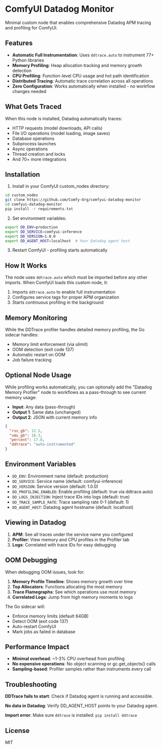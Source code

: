 # ComfyUI Datadog Monitor

Minimal custom node that enables comprehensive Datadog APM tracing and profiling for ComfyUI.

## Features

- **Automatic Full Instrumentation**: Uses `ddtrace.auto` to instrument 77+ Python libraries
- **Memory Profiling**: Heap allocation tracking and memory growth detection
- **CPU Profiling**: Function-level CPU usage and hot path identification
- **Distributed Tracing**: Automatic trace correlation across all operations
- **Zero Configuration**: Works automatically when installed - no workflow changes needed

## What Gets Traced

When this node is installed, Datadog automatically traces:
- HTTP requests (model downloads, API calls)
- File I/O operations (model loading, image saves)
- Database operations
- Subprocess launches
- Async operations
- Thread creation and locks
- And 70+ more integrations

## Installation

1. Install in your ComfyUI custom_nodes directory:
```bash
cd custom_nodes
git clone https://github.com/Comfy-Org/comfyui-datadog-monitor
cd comfyui-datadog-monitor
pip install -r requirements.txt
```

2. Set environment variables:
```bash
export DD_ENV=production
export DD_SERVICE=comfyui-inference
export DD_VERSION=1.0.0
export DD_AGENT_HOST=localhost  # Your Datadog agent host
```

3. Restart ComfyUI - profiling starts automatically

## How It Works

The node uses `ddtrace.auto` which must be imported before any other imports. When ComfyUI loads this custom node, it:
1. Imports `ddtrace.auto` to enable full instrumentation
2. Configures service tags for proper APM organization
3. Starts continuous profiling in the background

## Memory Monitoring

While the DDTrace profiler handles detailed memory profiling, the Go sidecar handles:
- Memory limit enforcement (via ulimit)
- OOM detection (exit code 137)
- Automatic restart on OOM
- Job failure tracking

## Optional Node Usage

While profiling works automatically, you can optionally add the "Datadog Memory Profiler" node to workflows as a pass-through to see current memory usage:

- **Input**: Any data (pass-through)
- **Output 1**: Same data (unchanged) 
- **Output 2**: JSON with current memory info

```json
{
  "rss_gb": 12.5,
  "vms_gb": 18.3,
  "percent": 17.8,
  "ddtrace": "auto-instrumented"
}
```

## Environment Variables

- `DD_ENV`: Environment name (default: production)
- `DD_SERVICE`: Service name (default: comfyui-inference)
- `DD_VERSION`: Service version (default: 1.0.0)
- `DD_PROFILING_ENABLED`: Enable profiling (default: true via ddtrace.auto)
- `DD_LOGS_INJECTION`: Inject trace IDs into logs (default: true)
- `DD_TRACE_SAMPLE_RATE`: Trace sampling rate 0-1 (default: 1)
- `DD_AGENT_HOST`: Datadog agent hostname (default: localhost)

## Viewing in Datadog

1. **APM**: See all traces under the service name you configured
2. **Profiler**: View memory and CPU profiles in the Profiler tab
3. **Logs**: Correlated with trace IDs for easy debugging

## OOM Debugging

When debugging OOM issues, look for:

1. **Memory Profile Timeline**: Shows memory growth over time
2. **Top Allocators**: Functions allocating the most memory
3. **Trace Flamegraphs**: See which operations use most memory
4. **Correlated Logs**: Jump from high memory moments to logs

The Go sidecar will:
- Enforce memory limits (default 64GB)
- Detect OOM (exit code 137)
- Auto-restart ComfyUI
- Mark jobs as failed in database

## Performance Impact

- **Minimal overhead**: ~1-3% CPU overhead from profiling
- **No expensive operations**: No object scanning or gc.get_objects() calls
- **Sampling-based**: Profiler samples rather than instruments every call

## Troubleshooting

**DDTrace fails to start**: Check if Datadog agent is running and accessible.

**No data in Datadog**: Verify DD_AGENT_HOST points to your Datadog agent.

**Import error**: Make sure `ddtrace` is installed: `pip install ddtrace`

## License

MIT